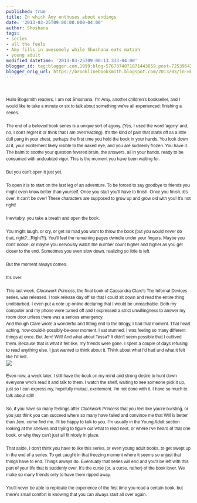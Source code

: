 ```yaml
---
published: true
title: In which Amy enthuses about endings
date: '2013-03-25T09:00:00.000-04:00'
author: Shoshana
tags:
- series
- all the feels
- Amy fills in awesomely while Shoshana eats matzah
- young adult
modified_datetime: '2013-03-25T09:00:13.333-04:00'
blogger_id: tag:blogger.com,1999:blog-5767374071871443859.post-7253954203873559490
blogger_orig_url: https://brooklinebooksmith.blogspot.com/2013/03/in-which-amy-enthuses-about-endings.html
---
```


<br /><div class="im" style="color: #222222; font-family: Helvetica, Arial, sans-serif; font-size: 12px; line-height: 18px;">Hullo Blogsmith readers, I am not Shoshana. I'm Amy, another children's bookseller, and I would like to take a minute or six to talk about something we've all experienced: finishing a series.<br /><br />The end of a beloved book series is a unique sort of agony. (Yes, I used the word 'agony' and, no, I don't regret it or think that I am overreacting). It's the kind of pain that starts off as a little dull pang in your chest, perhaps the first time you hold the book in your hands. You look down at it, your excitement likely visible to the naked eye, and you are suddenly frozen. You have it. The balm to soothe your question fevered brain, the answers, all in your hands, ready to be consumed with undoubted vigor. This is the moment you have been waiting for.<br /><br />But you can't open it just yet.<br /><br />To open it is to start on the last leg of an adventure. To be forced to say goodbye to friends you might even know better than yourself. Once you start you'll have to finish. Once you finish, it's over. It can't be over! These characters are supposed to grow up and grow old with you! It's not right!<br /><br />Inevitably, you take a breath and open the book.<br /><br />You might laugh, or cry, or get so mad you want to throw the book (but you would never do that, right?...Right?!). You'll feel the remaining pages dwindle under your fingers. Maybe you don't notice, or maybe you nervously watch the number count higher and higher as you get closer to the end. Sometimes you even slow down, realizing so little is left.<br /><br />But the moment always comes.<br /><br />It's over.<br /><br />This last week, <i>Clockwork Princess</i>, the final book of Cassandra Clare's The Infernal Devices series, was released. I took release day off so that I could sit down and read the entire thing undisturbed. I even put a note up online declaring that I would be unreachable. Both my computer and my phone were turned off and I expressed a strict unwillingness to answer my room door unless there was a serious emergency.<br /></div><span style="color: #222222; font-family: Helvetica, Arial, sans-serif; font-size: 12px; line-height: 18px;">And though Clare wrote a wonderful and fitting end to the trilogy, I had that moment. That heart aching, how-could-it-possibly-be-over moment. I sat stunned. I was feeling so many different things at once. But Jem! Will! And what about Tessa? It didn't seem possible that I outlived them. Because that is what it felt like, my friends were gone. I spent a couple of days refusing to read anything else. I just wanted to think about it. Think about what I'd had and what it felt like I'd lost.</span><br style="color: #222222; font-family: Helvetica, Arial, sans-serif; font-size: 12px; line-height: 18px;" /><div class="yj6qo ajU" style="color: #222222; font-family: Helvetica, Arial, sans-serif; font-size: 12px; line-height: 18px;"><div class="ajR" id=":7e" tabindex="0"><img class="ajT" src="https://mail.google.com/mail/u/0/images/cleardot.gif" /></div></div><span style="color: #222222; font-family: Helvetica, Arial, sans-serif; font-size: 12px; line-height: 18px;"></span><br style="color: #222222; font-family: Helvetica, Arial, sans-serif; font-size: 12px; line-height: 18px;" /><span style="color: #222222; font-family: Helvetica, Arial, sans-serif; font-size: 12px; line-height: 18px;">Even now, a week later, I still have the book on my mind and strong desire to hunt down everyone who's read it and talk to them. I watch the shelf, waiting to see someone pick it up, just so I can express my, hopefully mutual, excitement. I'm not done with it. I have so much to talk about still!</span><br style="color: #222222; font-family: Helvetica, Arial, sans-serif; font-size: 12px; line-height: 18px;" /><br style="color: #222222; font-family: Helvetica, Arial, sans-serif; font-size: 12px; line-height: 18px;" /><span style="color: #222222; font-family: Helvetica, Arial, sans-serif; font-size: 12px; line-height: 18px;">So, if you have so many feelings after <i>Clockwork Princess</i> that you feel like you're bursting, or you just think you can succeed where so many have failed and convince me that Will is better than Jem, come find me. I'll be happy to talk to you. I'm usually in the Young Adult section looking at the shelves and trying to figure out what to read next, or where I've heard of that one book, or why they can't just all fit nicely in place.</span><br style="color: #222222; font-family: Helvetica, Arial, sans-serif; font-size: 12px; line-height: 18px;" /><span style="color: #222222; font-family: Helvetica, Arial, sans-serif; font-size: 12px; line-height: 18px;"></span><br style="color: #222222; font-family: Helvetica, Arial, sans-serif; font-size: 12px; line-height: 18px;" /><span style="color: #222222; font-family: Helvetica, Arial, sans-serif; font-size: 12px; line-height: 18px;">That aside, I don't think you have to like this series, or even young adult books, to get swept up in the end of a series. To get caught in that freezing moment where it seems so unjust that things have to end. Things always do. Eventually that series will end and you'll be left with this part of your life that is suddenly over. It's the curse (or, a curse, rather) of the book lover. We make so many friends only to have them ripped away.</span><br style="color: #222222; font-family: Helvetica, Arial, sans-serif; font-size: 12px; line-height: 18px;" /><span style="color: #222222; font-family: Helvetica, Arial, sans-serif; font-size: 12px; line-height: 18px;"></span><br style="color: #222222; font-family: Helvetica, Arial, sans-serif; font-size: 12px; line-height: 18px;" /><span style="color: #222222; font-family: Helvetica, Arial, sans-serif; font-size: 12px; line-height: 18px;">You'll never be able to replicate the experience of the first time you read a certain book, but there's small comfort in knowing that you can always start all over again.&nbsp;</span>
